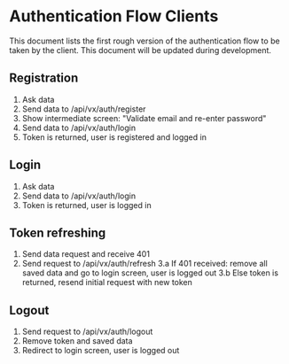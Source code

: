 # Authentication Flow Clients

This document lists the first rough version of the authentication flow to be taken by the client. This document will be updated during development.

## Registration
1. Ask data
2. Send data to /api/vx/auth/register
3. Show intermediate screen: "Validate email and re-enter password"
4. Send data to /api/vx/auth/login
5. Token is returned, user is registered and logged in

## Login
1. Ask data
2. Send data to /api/vx/auth/login
3. Token is returned, user is logged in

## Token refreshing
1. Send data request and receive 401
2. Send request to /api/vx/auth/refresh
3.a If 401 received: remove all saved data and go to login screen, user is logged out
3.b Else token is returned, resend initial request with new token

## Logout
1. Send request to /api/vx/auth/logout
2. Remove token and saved data
3. Redirect to login screen, user is logged out

